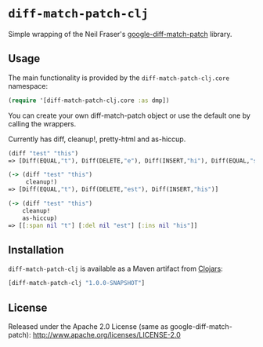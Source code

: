 # `diff-match-patch-clj`

Simple wrapping of the Neil Fraser's
[google-diff-match-patch](http://code.google.com/p/google-diff-match-patch/)
library.

## Usage

The main functionality is provided by the
`diff-match-patch-clj.core` namespace:

```clojure
(require '[diff-match-patch-clj.core :as dmp])
```

You can create your own diff-match-patch object or use the default one
by calling the wrappers.

Currently has diff, cleanup!, pretty-html and as-hiccup.

```clojure
(diff "test" "this")
=> [Diff(EQUAL,"t"), Diff(DELETE,"e"), Diff(INSERT,"hi"), Diff(EQUAL,"s"), Diff(DELETE,"t")]

(-> (diff "test" "this")
     cleanup!)
=> [Diff(EQUAL,"t"), Diff(DELETE,"est"), Diff(INSERT,"his")]

(-> (diff "test" "this")
    cleanup!
    as-hiccup)
=> [[:span nil "t"] [:del nil "est"] [:ins nil "his"]]
```

## Installation

`diff-match-patch-clj` is available as a Maven artifact from
[Clojars](http://clojars.org/diff-match-patch-clj):

```clojure
[diff-match-patch-clj "1.0.0-SNAPSHOT"]
```

## License

Released under the Apache 2.0 License (same as google-diff-match-patch):
http://www.apache.org/licenses/LICENSE-2.0
